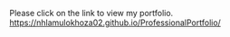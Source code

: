 Please click on the link to view my portfolio. https://nhlamulokhoza02.github.io/ProfessionalPortfolio/
